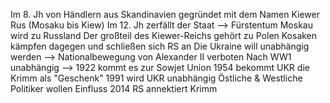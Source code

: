 Im 8. Jh von Händlern aus Skandinavien gegründet mit dem Namen Kiewer Rus (Mosaku bis Kiew)
Im 12. Jh zerfällt der Staat --> Fürstentum Moskau wird zu Russland
Der großteil des Kiewer-Reichs gehört zu Polen
	Kosaken kämpfen dagegen und schließen sich RS an
Die Ukraine will unabhängig werden --> Nationalbewegung von Alexander II verboten
Nach WW1 unabhängig --> 1922 kommt es zur Sowjet Union
1954 bekommt UKR die Krimm als "Geschenk"
1991 wird UKR unabhängig
	Östliche & Westliche Politiker wollen Einfluss
2014 RS annektiert Krimm